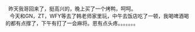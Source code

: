 <div id="sina_keyword_ad_area2" class="articalContent  ">
			<div>&nbsp;<wbr>&nbsp;<wbr>
昨天我哥回来了，挺高兴的，晚上买了一个烤鸭，呵呵。</DIV>
<div>
&nbsp;<wbr>&nbsp;<wbr>&nbsp;<wbr>今天和GN，ZT，WFY等去了韩老师家里玩，中午去饭店吃了一顿，我喝啤酒喝的都有点撑了，下午有打了一会麻将。恩有点头疼。。。。。。。</DIV>
<div>
&nbsp;<wbr>&nbsp;<wbr>&nbsp;<wbr>&nbsp;<wbr>&nbsp;<wbr>&nbsp;<wbr>&nbsp;<wbr></DIV>							
		</div>